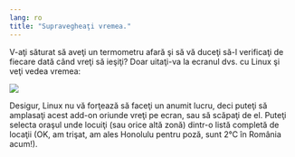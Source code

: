 ```yaml
---
lang: ro
title: "Supravegheaţi vremea."
---
```


V-aţi săturat să aveţi un termometru afară şi să vă duceţi să-l verificaţi
de fiecare dată când vreţi să ieşiţi? Doar uitaţi-va la ecranul dvs. cu Linux şi veţi
vedea vremea:


<img src="Images/weather.png" />

Desigur, Linux nu vă forţează să faceţi un anumit lucru, deci puteţi
să amplasaţi acest add-on oriunde vreţi pe ecran, sau să scăpaţi de el.
Puteţi selecta oraşul unde locuiţi (sau orice altă zonă) dintr-o listă completă
de locaţii (OK, am trişat, am ales Honolulu pentru poză, sunt 2°C în România acum!).




